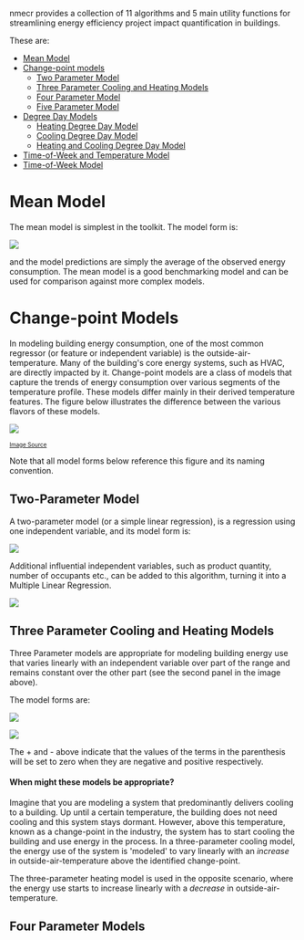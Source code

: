 nmecr provides a collection of 11 algorithms and 5 main utility functions for streamlining energy efficiency project impact quantification in buildings. 

These are:

* [Mean Model](#mean-model)
* [Change-point models](#change-point-models)
  * [Two Parameter Model](#two-parameter-model)
  * [Three Parameter Cooling and Heating Models](#three-parameter-cooling-and-heating-models) 
  * [Four Parameter Model](#four-parameter-model) 
  * [Five Parameter Model](#five-parameter-model) 
* [Degree Day Models](#degree-day-models) 
  * [Heating Degree Day Model](#heating-degree-day-model) 
  * [Cooling Degree Day Model](#cooling-degree-day-model) 
  * [Heating and Cooling Degree Day Model](#heating-and-cooling-degree-day-model) 
* [Time-of-Week and Temperature Model](#time-of-week-and-temperature-model) 
* [Time-of-Week Model](#time-of-week-model) 


# Mean Model

The mean model is simplest in the toolkit. The model form is:

![](https://user-images.githubusercontent.com/30964555/135516727-7761a61d-1b1d-4583-af4b-d11428d8fdf0.gif)

and the model predictions are simply the average of the observed energy consumption. The mean model is a good benchmarking model and can be used for comparison against more complex models.  

# Change-point Models

In modeling building energy consumption, one of the most common regressor (or feature or independent variable) is the outside-air-temperature. Many of the building's core energy systems, such as HVAC, are directly impacted by it. Change-point models are a class of models that capture the trends of energy consumption over various segments of the temperature profile. These models differ mainly in their derived temperature features. The figure below illustrates the difference between the various flavors of these models.

![](https://user-images.githubusercontent.com/30964555/135517973-c6a322cd-8937-4005-888a-76a073bbbed2.gif)

<font size="1"> [Image Source](https://www.sciencedirect.com/science/article/abs/pii/S0378778814009645) </font> 

Note that all model forms below reference this figure and its naming convention.

## Two-Parameter Model

A two-parameter model (or a simple linear regression), is a regression using one independent variable, and its model form is:

![](https://user-images.githubusercontent.com/30964555/135515611-be82bb65-2010-49f5-b6ee-74222f9bb5ff.gif)

Additional influential independent variables, such as product quantity, number of occupants etc., can be added to this algorithm, turning it into a Multiple Linear Regression.

![](https://user-images.githubusercontent.com/30964555/135515586-8ac66679-59aa-4dea-9637-9415e0bff363.gif)


## Three Parameter Cooling and Heating Models

Three Parameter models are appropriate for modeling building energy use that varies linearly with an independent variable over part of the range and remains constant over the other part (see the second panel in the image above).

The model forms are:

![](https://user-images.githubusercontent.com/30964555/135519896-b313a7b2-d9d0-4a0f-bd53-6d429d741bd8.gif)

![](https://user-images.githubusercontent.com/30964555/135515303-7e11ceaf-7b8c-454a-9290-a33dd51cc627.gif)

The + and - above indicate that the values of the terms in the parenthesis will be set to zero when they are negative and positive respectively.

#### When might these models be appropriate?

Imagine that you are modeling a system that predominantly delivers cooling to a building. Up until a certain temperature, the building does not need cooling and this system stays dormant. However, above this temperature, known as a change-point in the industry, the system has to start cooling the building and use energy in the process. In a three-parameter cooling model, the energy use of the system is 'modeled' to vary linearly with an *increase* in outside-air-temperature above the identified change-point.  

The three-parameter heating model is used in the opposite scenario, where the energy use starts to increase linearly with a *decrease* in outside-air-temperature.

## Four Parameter Models



